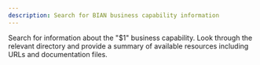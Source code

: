 ```yaml
---
description: Search for BIAN business capability information
---
```


Search for information about the "$1" business capability. Look through the relevant directory and provide a summary of available resources including URLs and documentation files.